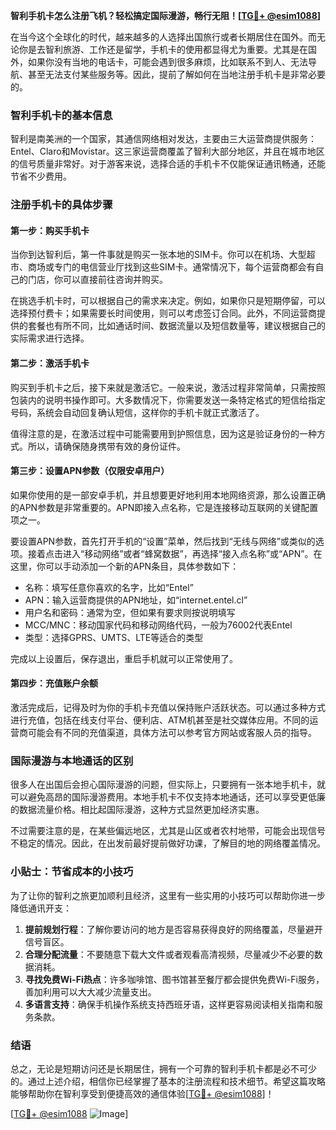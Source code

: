 **智利手机卡怎么注册飞机？轻松搞定国际漫游，畅行无阻！[[TG💪+ @esim1088](https://t.me/s/esim1088)]**

在当今这个全球化的时代，越来越多的人选择出国旅行或者长期居住在国外。而无论你是去智利旅游、工作还是留学，手机卡的使用都显得尤为重要。尤其是在国外，如果你没有当地的电话卡，可能会遇到很多麻烦，比如联系不到人、无法导航、甚至无法支付某些服务等。因此，提前了解如何在当地注册手机卡是非常必要的。

### 智利手机卡的基本信息

智利是南美洲的一个国家，其通信网络相对发达，主要由三大运营商提供服务：Entel、Claro和Movistar。这三家运营商覆盖了智利大部分地区，并且在城市地区的信号质量非常好。对于游客来说，选择合适的手机卡不仅能保证通讯畅通，还能节省不少费用。

### 注册手机卡的具体步骤

#### 第一步：购买手机卡

当你到达智利后，第一件事就是购买一张本地的SIM卡。你可以在机场、大型超市、商场或专门的电信营业厅找到这些SIM卡。通常情况下，每个运营商都会有自己的门店，你可以直接前往咨询并购买。

在挑选手机卡时，可以根据自己的需求来决定。例如，如果你只是短期停留，可以选择预付费卡；如果需要长时间使用，则可以考虑签订合同。此外，不同运营商提供的套餐也有所不同，比如通话时间、数据流量以及短信数量等，建议根据自己的实际需求进行选择。

#### 第二步：激活手机卡

购买到手机卡之后，接下来就是激活它。一般来说，激活过程非常简单，只需按照包装内的说明书操作即可。大多数情况下，你需要发送一条特定格式的短信给指定号码，系统会自动回复确认短信，这样你的手机卡就正式激活了。

值得注意的是，在激活过程中可能需要用到护照信息，因为这是验证身份的一种方式。所以，请确保随身携带有效的身份证件。

#### 第三步：设置APN参数（仅限安卓用户）

如果你使用的是一部安卓手机，并且想要更好地利用本地网络资源，那么设置正确的APN参数是非常重要的。APN即接入点名称，它是连接移动互联网的关键配置项之一。

要设置APN参数，首先打开手机的“设置”菜单，然后找到“无线与网络”或类似的选项。接着点击进入“移动网络”或者“蜂窝数据”，再选择“接入点名称”或“APN”。在这里，你可以手动添加一个新的APN条目，具体参数如下：

- 名称：填写任意你喜欢的名字，比如“Entel”
- APN：输入运营商提供的APN地址，如“internet.entel.cl”
- 用户名和密码：通常为空，但如果有要求则按说明填写
- MCC/MNC：移动国家代码和移动网络代码，一般为76002代表Entel
- 类型：选择GPRS、UMTS、LTE等适合的类型

完成以上设置后，保存退出，重启手机就可以正常使用了。

#### 第四步：充值账户余额

激活完成后，记得及时为你的手机卡充值以保持账户活跃状态。可以通过多种方式进行充值，包括在线支付平台、便利店、ATM机甚至是社交媒体应用。不同的运营商可能会有不同的充值渠道，具体方法可以参考官方网站或客服人员的指导。

### 国际漫游与本地通话的区别

很多人在出国后会担心国际漫游的问题，但实际上，只要拥有一张本地手机卡，就可以避免高昂的国际漫游费用。本地手机卡不仅支持本地通话，还可以享受更低廉的数据流量价格。相比起国际漫游，这种方式显然更加经济实惠。

不过需要注意的是，在某些偏远地区，尤其是山区或者农村地带，可能会出现信号不稳定的情况。因此，在出发前最好提前做好功课，了解目的地的网络覆盖情况。

### 小贴士：节省成本的小技巧

为了让你的智利之旅更加顺利且经济，这里有一些实用的小技巧可以帮助你进一步降低通讯开支：

1. **提前规划行程**：了解你要访问的地方是否容易获得良好的网络覆盖，尽量避开信号盲区。
2. **合理分配流量**：不要随意下载大文件或者观看高清视频，尽量减少不必要的数据消耗。
3. **寻找免费Wi-Fi热点**：许多咖啡馆、图书馆甚至餐厅都会提供免费Wi-Fi服务，善加利用可以大大减少流量支出。
4. **多语言支持**：确保手机操作系统支持西班牙语，这样更容易阅读相关指南和服务条款。

### 结语

总之，无论是短期访问还是长期居住，拥有一个可靠的智利手机卡都是必不可少的。通过上述介绍，相信你已经掌握了基本的注册流程和技术细节。希望这篇攻略能够帮助你在智利享受到便捷高效的通信体验[[TG💪+ @esim1088](https://t.me/s/esim1088)]！

[[TG💪+ @esim1088](https://t.me/s/esim1088) ![Image](https://i.postimg.cc/4NQfJmqS/Snipaste-2025-05-13-00-14-12.png)]